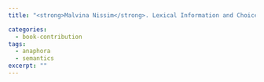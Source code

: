 ```yaml
---
title: "<strong>Malvina Nissim</strong>. Lexical Information and Choice of Determiners. In B.H. Partee., Kim J-Y., and Lander Y., editors, <em>Possessives and Beyond: Semantics and Syntax</em>, pp. 133–152, GLSA Publications, Amherst, Mass, USA, 2004."

categories: 
  - book-contribution
tags:
  - anaphora
  - semantics
excerpt: ""
---
```




